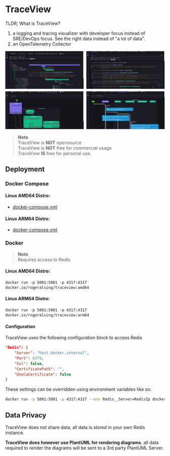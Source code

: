 # TraceView

TLDR; What is TraceView?
1. a logging and tracing visualizer with developer focus instead of SRE/DevOps focus. See the right data instead of "a lot of data".
2. an OpenTelemetry Collector

![](images/traceview.png)

> **Note**<br>
> TraceView is **NOT** opensource<br>
> TraceView is **NOT** free for commercial usage<br>
> TraceView **IS** free for personal use.



## Deployment

### Docker Compose 

#### Linux AMD64 Distro: 
* [docker-compose.yml](amd64/docker-compose.yml)

#### Linux ARM64 Distro:
* [docker-compose.yml](arm64/docker-compose.yml)

### Docker

>**Note**<br>
>Requires access to Redis

#### Linux AMD64 Distro: 
```
docker run -p 5001:5001 -p 4317:4317 docker.io/rogeralsing/traceview:amd64
```

#### Linux ARM64 Distro: 
```
docker run -p 5001:5001 -p 4317:4317 docker.io/rogeralsing/traceview:arm64
```

#### Configuration

TraceView uses the following configuration block to access Redis

```json
"Redis": {
    "Server": "host.docker.internal",
    "Port": 6379,
    "Ssl": false,
    "CertificatePath": "",
    "UseCaCertificate": false
}
```

These settings can be overridden using environment variables like so:

```bash
docker run -p 5001:5001 -p 4317:4317 --env Redis__Server=RedisIp docker.io/rogeralsing/traceview:amd64
```



## Data Privacy

TraceView does not share data, all data is stored in your own Redis instance.

**TraceView does however use PlantUML for rendering diagrams**. all data required to render the diagrams will be sent to a 3rd party PlantUML Server.
